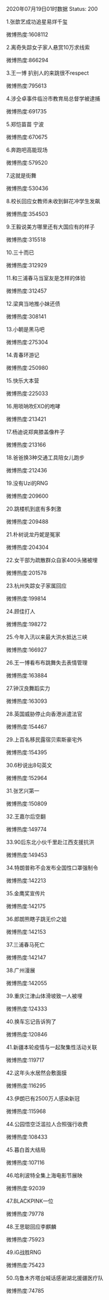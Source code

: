 2020年07月19日01时数据
Status: 200

1.张歆艺成功追星易烊千玺

微博热度:1608112

2.离奇失踪女子家人悬赏10万求线索

微博热度:866294

3.王一博 扒别人的来跳很不respect

微博热度:795613

4.涉仝卓事件临汾市教育局总督学被逮捕

微博热度:691735

5.郑恺苗苗 宁波

微博热度:670675

6.奔跑吧高能现场

微博热度:579520

7.这就是街舞

微博热度:530436

8.校长回应女教师未收到鲜花冲学生发飙

微博热度:354503

9.王毅说美方哪里还有大国应有的样子

微博热度:315518

10.三十而已

微博热度:312929

11.和三浦春马当室友是怎样的体验

微博热度:312457

12.梁爽当地推小妹还债

微博热度:308141

13.小朝是黑马吧

微博热度:275304

14.青春环游记

微博热度:250980

15.快乐大本营

微博热度:225033

16.用唢呐吹EXO的咆哮

微博热度:213421

17.杨迪说郑爽膝盖像杵子

微博热度:213166

18.爸爸换3种交通工具陪女儿跑步

微博热度:212436

19.没有Uzi的RNG

微博热度:209600

20.跳楼机到底有多刺激

微博热度:209488

21.朴树说龙丹妮是冤家

微博热度:204304

22.女干部为疏散群众自家400头猪被埋

微博热度:201578

23.杭州失踪女子家属回应

微博热度:199814

24.顾佳打人

微博热度:198272

25.今年入汛以来最大洪水抵达三峡

微博热度:166927

26.王一博看布布跳舞失去表情管理

微博热度:163884

27.钟汉良舞蹈实力

微博热度:163093

28.英国威胁停止向香港派遣法官

微博热度:154467

29.上百名移民露宿贝索斯豪宅外

微博热度:154395

30.6秒说出8句英文

微博热度:152964

31.张艺兴第一

微博热度:150809

32.王嘉尔后空翻

微博热度:149774

33.90后东北小伙千里赴江西支援抗洪

微博热度:149453

34.特朗普称不会发布全国性口罩强制令

微博热度:142213

35.金鹰奖宣传片

微博热度:142175

36.郎朗熊瞎子跳无价之姐

微博热度:142153

37.三浦春马死亡

微博热度:142147

38.广州漫展

微博热度:142055

39.重庆江津山体滑坡致一人被埋

微博热度:124333

40.换车忘记告诉狗了

微博热度:120846

41.新疆本轮疫情与一起聚集性活动关联

微博热度:119717

42.这年头水居然会敷面膜

微博热度:116295

43.伊朗已有2500万人感染新冠

微博热度:115968

44.公园悟空泛滥拉人合照强行收费

微博热度:108433

45.暮白首大结局

微博热度:107116

46.哈利波特全集上海电影节展映

微博热度:92039

47.BLACKPINK一位

微博热度:79778

48.王思聪回应李麒麟

微博热度:75923

49.iG战胜RNG

微博热度:75423

50.乌鲁木齐塔台喊话感谢湖北援疆医疗队

微博热度:74785

